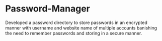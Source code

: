 # Password-Manager
Developed a password directory to store passwords in an encrypted manner with username and website name of multiple accounts banishing the need to remember passwords and storing in a secure manner.
